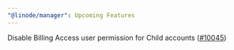 ```yaml
---
"@linode/manager": Upcoming Features
---
```


Disable Billing Access user permission for Child accounts ([#10045](https://github.com/linode/manager/pull/10045))
